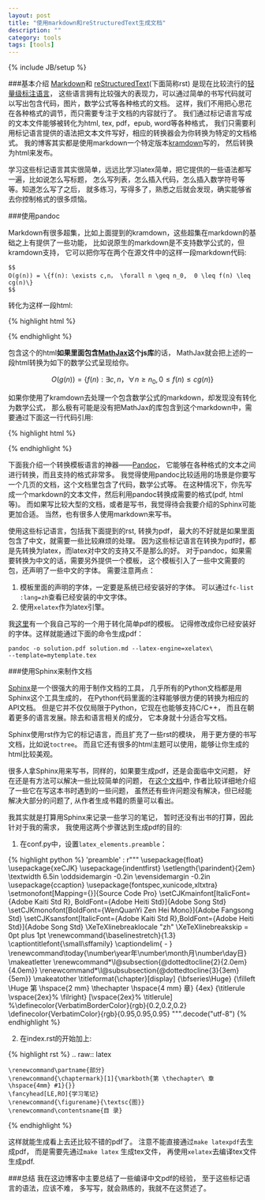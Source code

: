 ```yaml
---
layout: post
title: "使用markdown和reStructuredText生成文档"
description: ""
category: tools
tags: [tools]
---
```

<script type="text/javascript" src="http://cdn.mathjax.org/mathjax/latest/MathJax.js?config=TeX-AMS-MML_HTMLorMML"></script>
{% include JB/setup %}

###基本介绍
[Markdown](http://daringfireball.net/projects/markdown/)和
[reStructuredText](http://docutils.sourceforge.net/rst.html)(下面简称rst)
是现在比较流行的[轻量级标注语言](http://en.wikipedia.org/wiki/Lightweight_markup_language)，
这些语言拥有比较强大的表现力，可以通过简单的书写代码就可以写出包含代码，图片，数学公式等各种格式的文档。
这样，我们不用把心思花在各种格式的调节，而只需要专注于文档的内容就行了。
我们通过标记语言写成的文本文件能够被转化为html, tex, pdf，epub, word等各种格式，
我们只需要利用标记语言提供的语法把文本文件写好，相应的转换器会为你转换为特定的文档格式。
我的博客其实都是使用markdown一个特定版本[kramdown](http://kramdown.rubyforge.org/)写的，
然后转换为html来发布。

学习这些标记语言其实很简单，远远比学习latex简单，把它提供的一些语法都写一遍，比如说怎么写标题，
怎么写列表，怎么插入代码，怎么插入数学符号等等。知道怎么写了之后，
就多练习，写得多了，熟悉之后就会发现，确实能够省去你控制格式的很多烦恼。

###使用pandoc

Markdown有很多超集，比如上面提到的kramdown，这些超集在markdown的基础之上有提供了一些功能，
比如说原生的markdown是不支持数学公式的，但kramdown支持，
它可以把你写在两个在源文件中的这样一段markdown代码:

    $$
    O(g(n)) = \{f(n): \exists c,n， \forall n \geq n_0,  0 \leq f(n) \leq cg(n)\}
    $$

转化为这样一段html:

{% highlight html %}
<script type="math/tex; mode=display">
    O(g(n)) = \{f(n): \exists c,n， \forall n \geq n_0,  0 \leq f(n) \leq cg(n)\}
</script>
{% endhighlight %}

包含这个的html**如果里面包含[MathJax](http://www.mathjax.org/)这个js库**的话，
MathJax就会把上述的一段html转换为如下的数学公式呈现给你。

$$
O(g(n)) = \{f(n): \exists c,n， \forall n \geq n_0,  0 \leq f(n) \leq cg(n)\}
$$

<!--more-->

如果你使用了kramdown去处理一个包含数学公式的markdown，却发现没有转化为数学公式，
那么极有可能是没有把MathJax的库包含到这个markdown中，需要通过下面这一行代码引用:

{% highlight html %}
<script type="text/javascript" src="http://cdn.mathjax.org/mathjax/latest/MathJax.js?config=TeX-AMS-MML_HTMLorMML"></script>
{% endhighlight %}

下面我介绍一个转换模板语言的神器——[Pandoc](http://johnmacfarlane.net/pandoc/)，
它能够在各种格式的文本之间进行转换，而且支持的格式非常多。
我觉得使用pandoc比较适用的场景是你要写一个几页的文档，这个文档里包含了代码，数学公式等。
在这种情况下，你先写成一个markdown的文本文件，然后利用pandoc转换成需要的格式(pdf, html等)。
而如果写比较大型的文档，或者是写书，我觉得待会我要介绍的Sphinx可能更加合适。
当然，也有很多人使用markdown来写书。

使用这些标记语言，包括我下面提到的rst, 转换为pdf，
最大的不好就是如果里面包含了中文，就需要一些比较麻烦的处理。
因为这些标记语言在转换为pdf时，都是先转换为latex，而latex对中文的支持又不是那么的好。
对于pandoc，如果需要转换为中文的话，需要另外提供一个模板，
这个模板引入了一些中文需要的包，还声明了一些中文的字体。
需要注意两点：

1. 模板里面的声明的字体，一定要是系统已经安装好的字体。
可以通过``fc-list :lang=zh``查看已经安装的中文字体。
2. 使用``xelatex``作为latex引擎。

我[这里](https://gist.github.com/chouqin/5412396)有一个我自己写的一个用于转化简单pdf的模板。
记得修改成你已经安装好的字体。这样就能通过下面的命令生成pdf：

    pandoc -o solution.pdf solution.md --latex-engine=xelatex\
    --template=mytemplate.tex


###使用Sphinx来制作文档

[Sphinx](http://sphinx-doc.org/)是一个很强大的用于制作文档的工具，
几乎所有的Python文档都是用Sphinx这个工具生成的，
在Python代码里面的注释能够很方便的转换为相应的API文档。
但是它并不仅仅局限于Python，它现在也能够支持C/C++，
而且在朝着更多的语言发展。除去和语言相关的成分，
它本身就十分适合写文档。

Sphinx使用rst作为它的标记语言，而且扩充了一些rst的模块，
用于更方便的书写文档，比如说``toctree``。
而且它还有很多的html主题可以使用，能够让你生成的html比较美观。

很多人拿Sphinx用来写书，同样的，如果要生成pdf，还是会面临中文问题，
好在还是有方法可以解决一些比较简单的问题，
在[这个文档](http://hyry.dip.jp:8000/pydoc/pydoc_write_tools.html)中,
作者比较详细地介绍了一些它在写这本书时遇到的一些问题，
虽然还有些许问题没有解决，但已经能解决大部分的问题了,
从作者生成书籍的质量可以看出。

我其实就是打算用Sphinx来记录一些学习的笔记，
暂时还没有出书的打算，因此针对于我的需求，
我使用这两个步骤达到生成pdf的目的:

1. 在conf.py中，设置``latex_elements.preamble``：

{% highlight python %}
'preamble' : r"""
    \usepackage{float}
    \usepackage{xeCJK}
    \usepackage{indentfirst}
    \setlength{\parindent}{2em}
    \textwidth 6.5in
    \oddsidemargin -0.2in
    \evensidemargin -0.2in
    \usepackage{ccaption}
    \usepackage{fontspec,xunicode,xltxtra}
    \setmonofont[Mapping={}]{Source Code Pro}
    \setCJKmainfont[ItalicFont={Adobe Kaiti Std R}, BoldFont={Adobe Heiti Std}]{Adobe Song Std}
    \setCJKmonofont[BoldFont={WenQuanYi Zen Hei Mono}]{Adobe Fangsong Std}
    \setCJKsansfont[ItalicFont={Adobe Kaiti Std R},BoldFont={Adobe Heiti Std}]{Adobe Song Std}
    \XeTeXlinebreaklocale "zh"
    \XeTeXlinebreakskip = 0pt plus 1pt
    \renewcommand{\baselinestretch}{1.3}
    \captiontitlefont{\small\sffamily}
    \captiondelim{ - }
    \renewcommand\today{\number\year年\number\month月\number\day日}
    \makeatletter
    \renewcommand*\l@subsection{\@dottedtocline{2}{2.0em}{4.0em}}
    \renewcommand*\l@subsubsection{\@dottedtocline{3}{3em}{5em}}
    \makeatother
    \titleformat{\chapter}[display]
    {\bfseries\Huge}
    {\filleft \Huge 第 \hspace{2 mm} \thechapter \hspace{4 mm} 章}
    {4ex}
    {\titlerule
    \vspace{2ex}%
    \filright}
    [\vspace{2ex}%
    \titlerule]
    %\definecolor{VerbatimBorderColor}{rgb}{0.2,0.2,0.2}
    \definecolor{VerbatimColor}{rgb}{0.95,0.95,0.95}
""".decode("utf-8")
{% endhighlight %}

2. 在index.rst的开始加上:

{% highlight rst %}
.. raw:: latex

    \renewcommand\partname{部分}
    \renewcommand{\chaptermark}[1]{\markboth{第 \thechapter\ 章 \hspace{4mm} #1}{}}
    \fancyhead[LE,RO]{学习笔记}
    \renewcommand{\figurename}{\textsc{图}}
    \renewcommand\contentsname{目 录}
{% endhighlight %}

这样就能生成看上去还比较不错的pdf了。
注意不能直接通过``make latexpdf``去生成pdf，
而是需要先通过``make latex`` 生成tex文件，
再使用``xelatex``去编译tex文件生成pdf.

###总结
我在这边博客中主要总结了一些编译中文pdf的经验，
至于这些标记语言的语法，应该不难，
多写写，就会熟练的，我就不在这赘述了。
